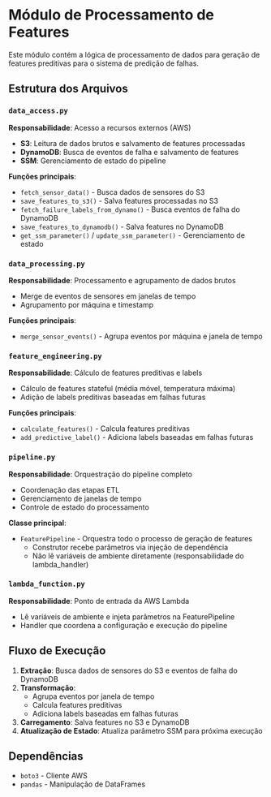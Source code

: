 # Módulo de Processamento de Features

Este módulo contém a lógica de processamento de dados para geração de features preditivas para o sistema de predição de falhas.

## Estrutura dos Arquivos

### `data_access.py`
**Responsabilidade**: Acesso a recursos externos (AWS)
- **S3**: Leitura de dados brutos e salvamento de features processadas
- **DynamoDB**: Busca de eventos de falha e salvamento de features
- **SSM**: Gerenciamento de estado do pipeline

**Funções principais**:
- `fetch_sensor_data()` - Busca dados de sensores do S3
- `save_features_to_s3()` - Salva features processadas no S3
- `fetch_failure_labels_from_dynamo()` - Busca eventos de falha do DynamoDB
- `save_features_to_dynamodb()` - Salva features no DynamoDB
- `get_ssm_parameter()` / `update_ssm_parameter()` - Gerenciamento de estado

### `data_processing.py`
**Responsabilidade**: Processamento e agrupamento de dados brutos
- Merge de eventos de sensores em janelas de tempo
- Agrupamento por máquina e timestamp

**Funções principais**:
- `merge_sensor_events()` - Agrupa eventos por máquina e janela de tempo

### `feature_engineering.py`
**Responsabilidade**: Cálculo de features preditivas e labels
- Cálculo de features stateful (média móvel, temperatura máxima)
- Adição de labels preditivas baseadas em falhas futuras

**Funções principais**:
- `calculate_features()` - Calcula features preditivas
- `add_predictive_label()` - Adiciona labels baseadas em falhas futuras

### `pipeline.py`
**Responsabilidade**: Orquestração do pipeline completo
- Coordenação das etapas ETL
- Gerenciamento de janelas de tempo
- Controle de estado do processamento

**Classe principal**:
- `FeaturePipeline` - Orquestra todo o processo de geração de features
  - Construtor recebe parâmetros via injeção de dependência
  - Não lê variáveis de ambiente diretamente (responsabilidade do lambda_handler)

### `lambda_function.py`
**Responsabilidade**: Ponto de entrada da AWS Lambda
- Lê variáveis de ambiente e injeta parâmetros na FeaturePipeline
- Handler que coordena a configuração e execução do pipeline

## Fluxo de Execução

1. **Extração**: Busca dados de sensores do S3 e eventos de falha do DynamoDB
2. **Transformação**: 
   - Agrupa eventos por janela de tempo
   - Calcula features preditivas
   - Adiciona labels baseadas em falhas futuras
3. **Carregamento**: Salva features no S3 e DynamoDB
4. **Atualização de Estado**: Atualiza parâmetro SSM para próxima execução

## Dependências

- `boto3` - Cliente AWS
- `pandas` - Manipulação de DataFrames
